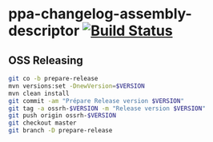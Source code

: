 # ppa-changelog-assembly-descriptor [![Build Status](https://travis-ci.com/agrica/ppa-changelog-assembly-descriptor.svg?branch=master)](https://travis-ci.com/agrica/ppa-changelog-assembly-descriptor)


## OSS Releasing
```bash
git co -b prepare-release
mvn versions:set -DnewVersion=$VERSION
mvn clean install
git commit -am "Prépare Release version $VERSION"
git tag -a ossrh-$VERSION -m "Release version $VERSION"
git push origin ossrh-$VERSION
git checkout master
git branch -D prepare-release
```
